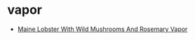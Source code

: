 # vapor

 * [Maine Lobster With Wild Mushrooms And Rosemary Vapor](../../index/m/maine-lobster-with-wild-mushrooms-and-rosemary-vapor-108559.json)
